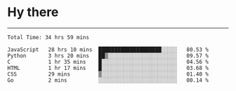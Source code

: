 # Hy there

---
<!--START_SECTION:waka-->

```text
Total Time: 34 hrs 59 mins

JavaScript   28 hrs 10 mins  ████████████████████░░░░░   80.53 %
Python       3 hrs 20 mins   ██▒░░░░░░░░░░░░░░░░░░░░░░   09.57 %
C            1 hr 35 mins    █░░░░░░░░░░░░░░░░░░░░░░░░   04.56 %
HTML         1 hr 17 mins    █░░░░░░░░░░░░░░░░░░░░░░░░   03.68 %
CSS          29 mins         ▒░░░░░░░░░░░░░░░░░░░░░░░░   01.40 %
Go           2 mins          ░░░░░░░░░░░░░░░░░░░░░░░░░   00.14 %
```

<!--END_SECTION:waka-->
